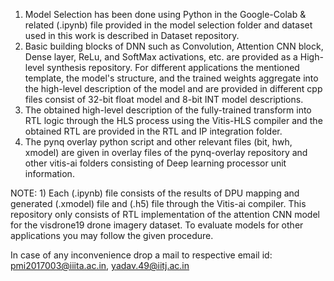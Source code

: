 1) Model Selection has been done using Python in the Google-Colab & related (.ipynb) file provided in the model selection folder and dataset used in this work is described in Dataset repository.
2) Basic building blocks of DNN such as Convolution, Attention CNN block, Dense layer, ReLu, and SoftMax activations, etc. are provided as a High-level synthesis repository. For different applications the mentioned template, the model's structure, and the trained weights aggregate into the high-level description of the model and are provided in different cpp files consist of 32-bit float model and 8-bit INT model descriptions.
3) The obtained high-level description of the fully-trained transform into RTL logic through the HLS process using the Vitis-HLS compiler and the obtained RTL are provided in the RTL and IP integration folder.
4) The pynq overlay python script and other relevant files (bit, hwh, xmodel) are given in overlay files of the pynq-overlay repository and other vitis-ai folders consisting of Deep learning processor unit information.
   

NOTE: 1) Each (.ipynb) file consists of the results of DPU mapping and generated (.xmodel) file and (.h5) file through the Vitis-ai compiler. This repository only consists of RTL implementation of the attention CNN model for the visdrone19 drone imagery dataset.  To evaluate models for other applications you may follow the given procedure. 


In case of any inconvenience drop a mail to respective email id: pmi2017003@iiita.ac.in, yadav.49@iitj.ac.in
